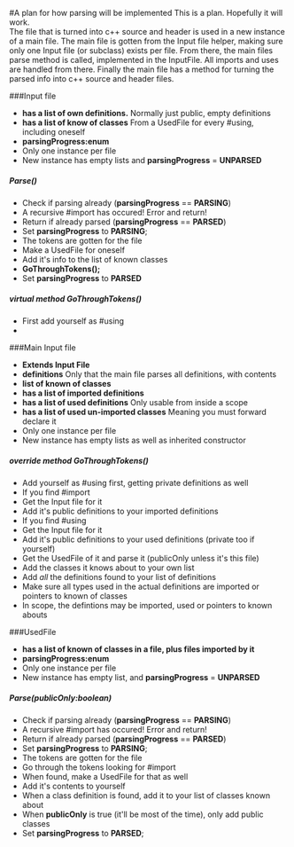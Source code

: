 #A plan for how parsing will be implemented
This is a plan. Hopefully it will work.  
The file that is turned into c++ source and header is used in a new instance of a main file.
The main file is gotten from the Input file helper, making sure only one Input file 
(or subclass) exists per file.
From there, the main files parse method is called, implemented in the InputFile.
All imports and uses are handled from there.
Finally the main file has a method for turning the parsed info into c++ source and header files.
  
###Input file
* **has a list of own definitions.** Normally just public, empty definitions
* **has a list of know of classes** From a UsedFile for every #using, including oneself
* **parsingProgress:enum**
* Only one instance per file
 * New instance has empty lists and **parsingProgress** = **UNPARSED**  

##### Parse()
* Check if parsing already (**parsingProgress** == **PARSING**)
 * A recursive #import has occured! Error and return!
* Return if already parsed (**parsingProgress** == **PARSED**)
* Set **parsingProgress** to **PARSING**;
* The tokens are gotten for the file
* Make a UsedFile for oneself
 * Add it's info to the list of known classes
* **GoThroughTokens();**
* Set **parsingProgress** to **PARSED**

##### virtual method GoThroughTokens()
* First add yourself as #using
* 

###Main Input file
* **Extends Input File**
 * **definitions** Only that the main file parses all definitions, with contents
 * **list of known of classes**
* **has a list of imported definitions**
* **has a list of used definitions** Only usable from inside a scope
* **has a list of used un-imported classes** Meaning you must forward declare it
* Only one instance per file
 * New instance has empty lists as well as inherited constructor  

##### override method GoThroughTokens()
* Add yourself as #using first, getting private definitions as well
* If you find #import
 * Get the Input file for it
 * Add it's public definitions to your imported definitions
* If you find #using
 * Get the Input file for it
 * Add it's public definitions to your used definitions (private too if yourself)
 * Get the UsedFile of it and parse it (publicOnly unless it's this file)
  * Add the classes it knows about to your own list
* Add *all* the definitions found to your list of definitions
 * Make sure all types used in the actual definitions are imported or pointers to known of classes
 * In scope, the defintions may be imported, used or pointers to known abouts

###UsedFile
* **has a list of known of classes in a file, plus files imported by it**
* **parsingProgress:enum**
* Only one instance per file
 * New instance has empty list, and **parsingProgress** = **UNPARSED**  

##### Parse(publicOnly:boolean)
* Check if parsing already (**parsingProgress** == **PARSING**)
 * A recursive #import has occured! Error and return!
* Return if already parsed (**parsingProgress** == **PARSED**)
* Set **parsingProgress** to **PARSING**;
* The tokens are gotten for the file
* Go through the tokens looking for #import
 * When found, make a UsedFile for that as well
 * Add it's contents to yourself
* When a class definition is found, add it to your list of classes known about
 * When **publicOnly** is true (it'll be most of the time), only add public classes
* Set **parsingProgress** to **PARSED**;
